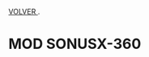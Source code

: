 [VOLVER ](index.md).

# MOD SONUSX-360

<script type="module" src="web/install-button.js?module">"prueba"</script>
<esp-web-install-button manifest="proyectos/varios/SONIDOS_360/manifest.json"></esp-web-install-button>
